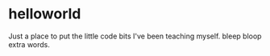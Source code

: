 # helloworld
Just a place to put the little code bits I've been teaching myself. 
bleep bloop extra words.
